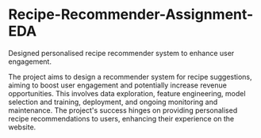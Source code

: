 # Recipe-Recommender-Assignment-EDA
Designed personalised recipe recommender system to enhance user engagement.

The project aims to design a recommender system for recipe suggestions, aiming to boost user engagement and potentially increase revenue opportunities. This involves data exploration, feature engineering, model selection and training, deployment, and ongoing monitoring and maintenance. The project's success hinges on providing personalised recipe recommendations to users, enhancing their experience on the website.
